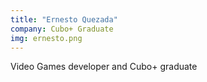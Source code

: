 ```yaml
---
title: "Ernesto Quezada"
company: Cubo+ Graduate
img: ernesto.png
---
```


Video Games developer and Cubo+ graduate
